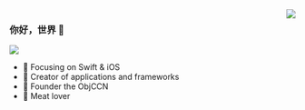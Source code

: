 <img align="right" src="https://github-readme-stats.vercel.app/api?username=lukesyy&show_icons=true&icon_color=CE1D2D&text_color=718096&bg_color=ffffff&hide_title=true" />

### 你好，世界 👋
![](http://antzuhl.cn:4000/get/@lukesyy.readme)
- :orange_book: Focusing on Swift & iOS
- :hammer: Creator of applications and frameworks
- :ram: Founder the ObjCCN
- :meat_on_bone: Meat lover

